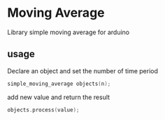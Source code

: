 # Moving Average
Library simple moving average for arduino
## usage
Declare an object and set the number of time period  
```c++
simple_moving_average objects(n);
```
add new value and return the result
```c++
objects.process(value);
```
